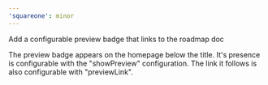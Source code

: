 ```yaml
---
'squareone': minor
---
```


Add a configurable preview badge that links to the roadmap doc

The preview badge appears on the homepage below the title. It's presence is configurable with the "showPreview" configuration. The link it follows is also configurable with "previewLink".
